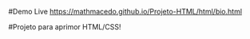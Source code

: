 #Demo Live
https://mathmacedo.github.io/Projeto-HTML/html/bio.html

#Projeto para aprimor HTML/CSS!
